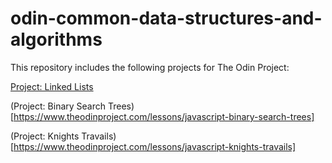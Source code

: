 # odin-common-data-structures-and-algorithms

This repository includes the following projects for The Odin Project:

[Project: Linked Lists](https://www.theodinproject.com/lessons/javascript-linked-lists)

(Project: Binary Search Trees)[https://www.theodinproject.com/lessons/javascript-binary-search-trees]

(Project: Knights Travails)[https://www.theodinproject.com/lessons/javascript-knights-travails]